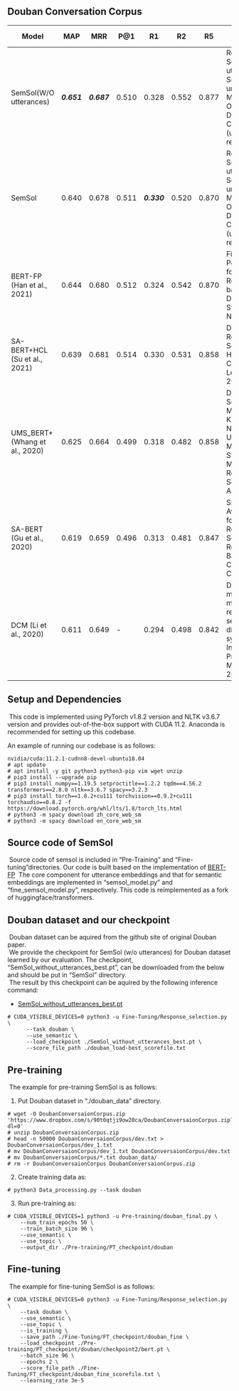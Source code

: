## Douban Conversation Corpus
|  Model  |  MAP  |  MRR  |  P@1  |  R1  |  R2  |  R5  |Paper and Code|
| ---- | ---- | ---- | ---- | ---- | ---- | ---- | ---- |
|SemSol(W/O utterances)|_**0.651**_|_**0.687**_|0.510|0.328|0.552|0.877|Response Selection utilizing Semantics underlies Multi-Turn Open-Domain Conversations (under review)|
|SemSol|0.640|0.678|0.511|_**0.330**_|0.520|0.870|Response Selection utilizing Semantics underlies Multi-Turn Open-Domain Conversations (under review)|
|BERT-FP (Han et al., 2021)|0.644|0.680|0.512|0.324|0.542|0.870|Fine-grained Post-training for Improving Retrieval-based Dialogue Systems. NAACL 2021.|
|SA-BERT+HCL (Su et al., 2021)|0.639|0.681|0.514|0.330|0.531|0.858|Dialogue Response Selection with Hierarchical Curriculum Learning. ACL 2021.|
|UMS_BERT+ (Whang et al., 2020)|0.625|0.664|0.499|0.318|0.482|0.858|Do Response Selection Models Really Know What’s Next? Utterance Manipulation Strategies for Multi-turn Response Selection. AAAI 2021.|
|SA-BERT (Gu et al., 2020)|0.619|0.659|0.496|0.313|0.481|0.847|Speaker-Aware BERT for Multi-Turn Response Selection in Retrieval-Based Chatbots. CIKM 2020.|
|DCM (Li et al., 2020)|0.611|0.649|-|0.294|0.498|0.842|Deep context modeling for multi-turn response selection in dialogue systems. Information Processing & Management 2020.|

## Setup and Dependencies
&nbsp;This code is implemented using PyTorch v1.8.2 version and NLTK v3.6.7
version and provides out-of-the-box support with CUDA 11.2. Anaconda is
recommended for setting up this codebase.

An example of running our codebase is as follows:
```
nvidia/cuda:11.2.1-cudnn8-devel-ubuntu18.04
# apt update
# apt install -y git python3 python3-pip vim wget unzip
# pip3 install --upgrade pip
# pip3 install numpy==1.19.5 setproctitle==1.2.2 tqdm==4.56.2 transformers==2.8.0 nltk==3.6.7 spacy==3.2.3
# pip3 install torch==1.8.2+cu111 torchvision==0.9.2+cu111 torchaudio==0.8.2 -f https://download.pytorch.org/whl/lts/1.8/torch_lts.html
# python3 -m spacy download zh_core_web_sm
# python3 -m spacy download en_core_web_sm
```

## Source code of SemSol
&nbsp;Source code of semsol is included in “Pre-Training” and “Fine-tuning”directories. Our code is built based on the implementation of [BERT-FP](https://github.com/hanjanghoon/BERT_FP)
&nbsp;The core component for utterance embeddings and that for semantic embeddings are implemented in “semsol_model.py” and “fine_semsol_model.py”, respectively. 
This code is reimplemented as a fork of huggingface/transformers.

## Douban dataset and our checkpoint
&nbsp;Douban dataset can be aquired from the github site of original Douban paper.  
&nbsp;We provide the checkpoint for SemSol (w/o utterances) for Douban dataset learned by our evaluation. The checkpoint, “SemSol_without_utterances_best.pt”, can be downloaded from the below and should be put in “SemSol” directory.  
&nbsp;The result by this checkpoint can be aquired by the following inference command:  
  
- [SemSol_without_utterances_best.pt](https://www.dropbox.com/s/9r36z81iu940pd5/SemSol_without_utterances_best.zip?dl=0)

```
# CUDA_VISIBLE_DEVICES=0 python3 -u Fine-Tuning/Response_selection.py \
      --task douban \
      --use_semantic \ 
      --load_checkpoint ./SemSol_without_utterances_best.pt \
      --score_file_path ./douban_load-best_scorefile.txt
```

## Pre-training
&nbsp;The example for pre-training SemSol is as follows:  
1. Put Douban dataset in “./douban_data” directory.
```
# wget -O DoubanConversaionCorpus.zip 'https://www.dropbox.com/s/90t0qtji9ow20ca/DoubanConversaionCorpus.zip?dl=0'
# unzip DoubanConversaionCorpus.zip
# head -n 50000 DoubanConversaionCorpus/dev.txt > DoubanConversaionCorpus/dev_1.txt
# mv DoubanConversaionCorpus/dev_1.txt DoubanConversaionCorpus/dev.txt
# mv DoubanConversaionCorpus/*.txt douban_data/
# rm -r DoubanConversaionCorpus DoubanConversaionCorpus.zip
```

2. Create training data as:
```
# python3 Data_processing.py --task douban
```

3. Run pre-training as:
```
# CUDA_VISIBLE_DEVICES=1 python3 -u Pre-training/douban_final.py \
    --num_train_epochs 50 \
    --train_batch_size 96 \
    --use_semantic \
    --use_topic \
    --output_dir ./Pre-training/PT_checkpoint/douban
```

## Fine-tuning
&nbsp;The example for fine-tuning SemSol is as follows:
```
# CUDA_VISIBLE_DEVICES=0 python3 -u Fine-Tuning/Response_selection.py \
    --task douban \
    --use_semantic \
    --use_topic \
    --is_training \
    --save_path ./Fine-Tuning/FT_checkpoint/douban_fine \
    --load_checkpoint ./Pre-training/PT_checkpoint/douban/checkpoint2/bert.pt \
    --batch_size 96 \
    --epochs 2 \
    --score_file_path ./Fine-Tuning/FT_checkpoint/douban_fine_scorefile.txt \
    --learning_rate 3e-5
```
